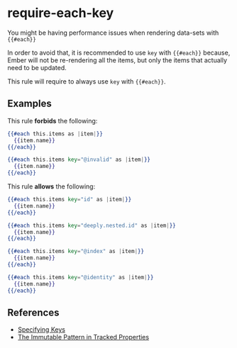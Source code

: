 # require-each-key

You might be having performance issues when rendering data-sets with `{{#each}}`

In order to avoid that, it is recommended to use `key` with `{{#each}}` because, Ember will not be re-rendering all the items, but only the items that actually need to be updated.

This rule will require to always use `key` with `{{#each}}`.

## Examples

This rule **forbids** the following:

```hbs
{{#each this.items as |item|}}
  {{item.name}}
{{/each}}
```

```hbs
{{#each this.items key="@invalid" as |item|}}
  {{item.name}}
{{/each}}
```

This rule **allows** the following:

```hbs
{{#each this.items key="id" as |item|}}
  {{item.name}}
{{/each}}
```

```hbs
{{#each this.items key="deeply.nested.id" as |item|}}
  {{item.name}}
{{/each}}
```

```hbs
{{#each this.items key="@index" as |item|}}
  {{item.name}}
{{/each}}
```

```hbs
{{#each this.items key="@identity" as |item|}}
  {{item.name}}
{{/each}}
```

## References

* [Specifying Keys](https://api.emberjs.com/ember/release/classes/Ember.Templates.helpers/methods/each#specifying-keys)
* [The Immutable Pattern in Tracked Properties](https://glimmerjs.com/guides/tracked-properties)
